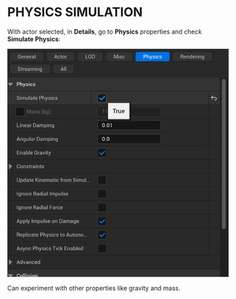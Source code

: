 # PHYSICS SIMULATION

With actor selected, in **Details**, go to **Physics** properties and check **Simulate Physics**:

![Simulate Physics](/assets/simulate-physics.png)

Can experiment with other properties like gravity and mass.
